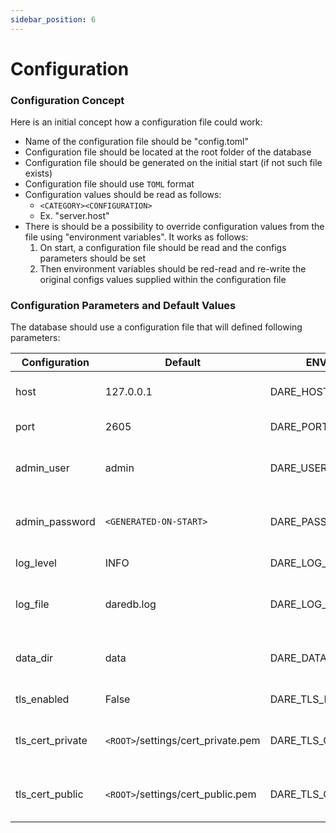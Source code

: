```yaml
---
sidebar_position: 6
---
```


# Configuration

### Configuration Concept

Here is an initial concept how a configuration file could work:

* Name of the configuration file should be "config.toml" 
* Configuration file should be located at the root folder of the database
* Configuration file should be generated on the initial start (if not such file exists)
* Configuration file should use ```TOML``` format
* Configuration values should be read as follows:
	+ ```<CATEGORY><CONFIGURATION>```
	+ Ex. "server.host"
* There is should be a possibility to override configuration values from the file using "environment variables". It works as follows:
    1. On start, a configuration file should be read and the configs parameters should be set
    2. Then environment variables should be red-read and re-write the original configs values supplied within the configuration file

### Configuration Parameters and Default Values

The database should use a configuration file that will defined following parameters:

| **Configuration** | **Default** | **ENV Name** | **Description** | **Category**| **Status**|
|---|---|---|---|---|---|
| host| 127.0.0.1 | DARE_HOST | Name or IP address of the server | server | NOT IMPLEMENTED|
| port | 2605 | DARE_PORT | Port number for the server | server |NOT IMPLEMENTED|
| admin_user | admin | DARE_USER | Username for the admin user (future implementation) | server | NOT IMPLEMENTED|
| admin_password | ```<GENERATED-ON-START>``` | DARE_PASSWORD | Password for the admin user (future implementation) | server |NOT IMPLEMENTED|
| log_level | INFO | DARE_LOG_LEVEL | Log level | log | NOT IMPLEMENTED|
| log_file | daredb.log | DARE_LOG_FILE | Path to the desired location for log files (optional) | log | NOT IMPLEMENTED|
| data_dir | data | DARE_DATA_DIR | Path to the desired location to persist data (if required) | settings | NOT IMPLEMENTED|
| tls_enabled | False | DARE_TLS_ENABLED | Enables HTTPS to access data | security | NOT IMPLEMENTED|
| tls_cert_private | `<ROOT>`/settings/cert_private.pem | DARE_TLS_CERT_PRIVATE | Private certificate for secure connection | security | NOT IMPLEMENTED|
| tls_cert_public | `<ROOT>`/settings/cert_public.pem | DARE_TLS_CERT_PUBLIC | Public certificate for secure connection | security | NOT IMPLEMENTED|


